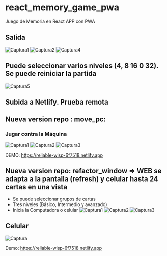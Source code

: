 # react_memory_game_pwa
Juego de Memoria en React APP con PWA

## Salida
![Captura1](https://user-images.githubusercontent.com/7141537/180532338-d9cfd8ba-4814-4993-8a7d-f2511b2be294.PNG)
![Captura2](https://user-images.githubusercontent.com/7141537/180532406-688b52a9-72cb-4bf3-8eb1-b629d7d3a260.PNG)
![Captura4](https://user-images.githubusercontent.com/7141537/180532275-65185219-58d0-4f41-84fa-d33a7ddebf0d.PNG)

## Puede seleccionar varios niveles (4, 8 16 0 32). Se puede reiniciar la partida
![Captura5](https://user-images.githubusercontent.com/7141537/180532320-61e0817b-72dd-4560-a9e5-10adff0b7f92.PNG)

## Subida a Netlify. Prueba remota

## Nueva version repo : move_pc:
### Jugar contra la Máquina

![Captura1](https://user-images.githubusercontent.com/7141537/181139718-af39d80b-40c9-4f7a-b37e-13ad5792c5c6.PNG)
![Captura2](https://user-images.githubusercontent.com/7141537/181139716-7043c5ee-7fac-45c3-82a5-90053b195904.PNG)
![Captura3](https://user-images.githubusercontent.com/7141537/181139717-0cd90b4d-9bc2-46e1-b01d-5effb51a0b06.PNG)

DEMO: https://reliable-wisp-6f7518.netlify.app

## Nueva version repo: refactor_window => WEB se adapta a la pantalla (refresh) y celular hasta 24 cartas en una vista
- Se puede seleccionar grupos de cartas
- Tres niveles (Básico, Intermedio y avanzado)
- Inicia la Computadora o celular
![Captura1](https://user-images.githubusercontent.com/7141537/181645954-f9ec5e4e-b224-4114-af84-1ce680cbbc91.PNG)
![Captura2](https://user-images.githubusercontent.com/7141537/181645956-e1a0b131-f7b0-48c0-9cdf-530c1919889b.PNG)
![Captura3](https://user-images.githubusercontent.com/7141537/181645959-4df5a179-3d40-45f7-aa15-b6d51646b4a7.PNG)

## Celular
![Captura](https://user-images.githubusercontent.com/7141537/181646294-791e6a53-0fa3-46a7-ba78-47dd93d2d006.PNG)



Demo: https://reliable-wisp-6f7518.netlify.app

